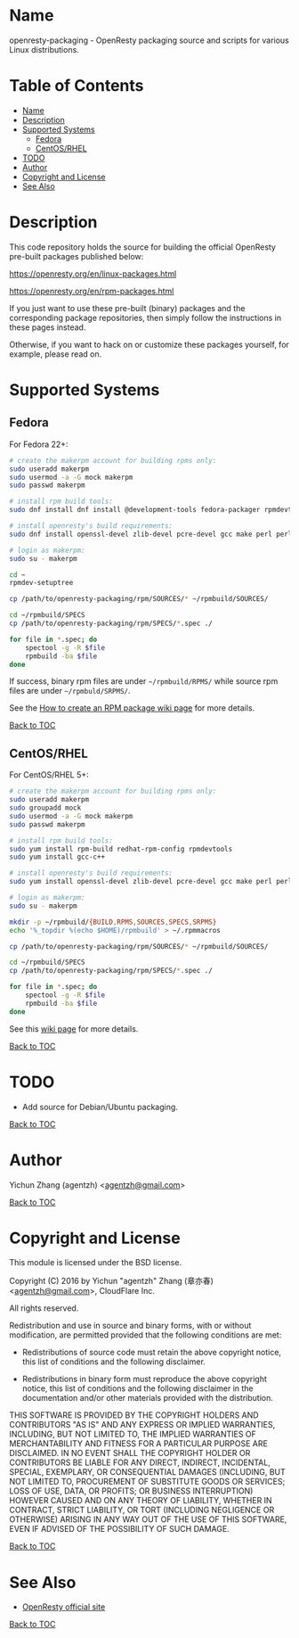 Name
====

openresty-packaging - OpenResty packaging source and scripts for various Linux distributions.

Table of Contents
=================

* [Name](#name)
* [Description](#description)
* [Supported Systems](#supported-systems)
    * [Fedora](#fedora)
    * [CentOS/RHEL](#centosrhel)
* [TODO](#todo)
* [Author](#author)
* [Copyright and License](#copyright-and-license)
* [See Also](#see-also)

Description
===========

This code repository holds the source for building the official OpenResty pre-built packages published below:

https://openresty.org/en/linux-packages.html

https://openresty.org/en/rpm-packages.html

If you just want to use these pre-built (binary) packages and the corresponding package repositories, then
simply follow the instructions in these pages instead.

Otherwise, if you want to hack on or customize these packages yourself, for example, please read on.

Supported Systems
=================

Fedora
------

For Fedora 22+:

```bash
# create the makerpm account for building rpms only:
sudo useradd makerpm
sudo usermod -a -G mock makerpm
sudo passwd makerpm

# install rpm build tools:
sudo dnf install dnf install @development-tools fedora-packager rpmdevtools

# install openresty's build requirements:
sudo dnf install openssl-devel zlib-devel pcre-devel gcc make perl perl-Data-Dumper

# login as makerpm:
sudo su - makerpm

cd ~
rpmdev-setuptree

cp /path/to/openresty-packaging/rpm/SOURCES/* ~/rpmbuild/SOURCES/

cd ~/rpmbuild/SPECS
cp /path/to/openresty-packaging/rpm/SPECS/*.spec ./

for file in *.spec; do
    spectool -g -R $file
    rpmbuild -ba $file
done
```

If success, binary rpm files are under `~/rpmbuild/RPMS/` while source rpm files are under
`~/rpmbuld/SRPMS/`.

See the [How to create an RPM package wiki page](https://fedoraproject.org/wiki/How_to_create_an_RPM_package) for more details.

[Back to TOC](#table-of-contents)

CentOS/RHEL
-----------

For CentOS/RHEL 5+:

```bash
# create the makerpm account for building rpms only:
sudo useradd makerpm
sudo groupadd mock
sudo usermod -a -G mock makerpm
sudo passwd makerpm

# install rpm build tools:
sudo yum install rpm-build redhat-rpm-config rpmdevtools
sudo yum install gcc-c++

# install openresty's build requirements:
sudo yum install openssl-devel zlib-devel pcre-devel gcc make perl perl-Data-Dumper

# login as makerpm:
sudo su - makerpm

mkdir -p ~/rpmbuild/{BUILD,RPMS,SOURCES,SPECS,SRPMS}
echo '%_topdir %(echo $HOME)/rpmbuild' > ~/.rpmmacros

cp /path/to/openresty-packaging/rpm/SOURCES/* ~/rpmbuild/SOURCES/

cd ~/rpmbuild/SPECS
cp /path/to/openresty-packaging/rpm/SPECS/*.spec ./

for file in *.spec; do
    spectool -g -R $file
    rpmbuild -ba $file
done
```

See this [wiki page](https://wiki.centos.org/HowTos/SetupRpmBuildEnvironment) for more details.

[Back to TOC](#table-of-contents)

TODO
====

* Add source for Debian/Ubuntu packaging.

[Back to TOC](#table-of-contents)

Author
======

Yichun Zhang (agentzh) &lt;agentzh@gmail.com&gt;

[Back to TOC](#table-of-contents)

Copyright and License
=====================

This module is licensed under the BSD license.

Copyright (C) 2016 by Yichun "agentzh" Zhang (章亦春) &lt;agentzh@gmail.com&gt;, CloudFlare Inc.

All rights reserved.

Redistribution and use in source and binary forms, with or without modification, are permitted provided that the following conditions are met:

* Redistributions of source code must retain the above copyright notice, this list of conditions and the following disclaimer.

* Redistributions in binary form must reproduce the above copyright notice, this list of conditions and the following disclaimer in the documentation and/or other materials provided with the distribution.

THIS SOFTWARE IS PROVIDED BY THE COPYRIGHT HOLDERS AND CONTRIBUTORS "AS IS" AND ANY EXPRESS OR IMPLIED WARRANTIES, INCLUDING, BUT NOT LIMITED TO, THE IMPLIED WARRANTIES OF MERCHANTABILITY AND FITNESS FOR A PARTICULAR PURPOSE ARE DISCLAIMED. IN NO EVENT SHALL THE COPYRIGHT HOLDER OR CONTRIBUTORS BE LIABLE FOR ANY DIRECT, INDIRECT, INCIDENTAL, SPECIAL, EXEMPLARY, OR CONSEQUENTIAL DAMAGES (INCLUDING, BUT NOT LIMITED TO, PROCUREMENT OF SUBSTITUTE GOODS OR SERVICES; LOSS OF USE, DATA, OR PROFITS; OR BUSINESS INTERRUPTION) HOWEVER CAUSED AND ON ANY THEORY OF LIABILITY, WHETHER IN CONTRACT, STRICT LIABILITY, OR TORT (INCLUDING NEGLIGENCE OR OTHERWISE) ARISING IN ANY WAY OUT OF THE USE OF THIS SOFTWARE, EVEN IF ADVISED OF THE POSSIBILITY OF SUCH DAMAGE.

[Back to TOC](#table-of-contents)

See Also
========

* [OpenResty official site](https://openresty.org/)

[Back to TOC](#table-of-contents)

